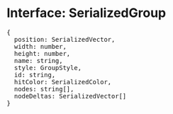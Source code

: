 # Interface: SerializedGroup

<pre>
{
  position: <Ref to="./serialized-vector">SerializedVector</Ref>,
  width: number,
  height: number,
  name: string,
  style: <Ref to="./group-style">GroupStyle</Ref>,
  id: string,
  hitColor: <Ref to="./serialized-color">SerializedColor</Ref>,
  nodes: string[],
  nodeDeltas: <Ref to="./serialized-vector">SerializedVector</Ref>[]
}
</pre>

<script setup>
import Ref from '../../../../../components/api/Ref.vue';
</script>
